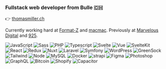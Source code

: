 ### Fullstack web developer from Bulle 🇨🇭

👉 [thomasmiller.ch](https://thomasmiller.ch)

Currently working hard at [Format-Z](https://www.format-z.ch/) and [macmac](https://macmac.ch/). Previously at [Marvelous Digital](https://marvelous.digital/) and [925](https://925.ch/).

<!-- Badges here: https://github.com/Envoy-VC/awesome-badges -->
![JavaScript](https://img.shields.io/badge/JavaScript-323330?style=for-the-badge&logo=javascript&logoColor=F7DF1E)
![Sass](https://img.shields.io/badge/Sass-CC6699?style=for-the-badge&logo=sass&logoColor=white)
![PHP](https://img.shields.io/badge/PHP-777BB4?style=for-the-badge&logo=php&logoColor=white)
![Typescript](https://img.shields.io/badge/TypeScript-007ACC?style=for-the-badge&logo=typescript&logoColor=white)
![Svelte](https://img.shields.io/badge/Svelte-4A4A55?style=for-the-badge&logo=svelte&logoColor=FF3E00)
![Vue](https://img.shields.io/badge/Vue.js-35495E?style=for-the-badge&logo=vuedotjs&logoColor=4FC08D)
![SvelteKit](https://img.shields.io/badge/SvelteKit-FF3E00?style=for-the-badge&logo=Svelte&logoColor=white)
![React](https://img.shields.io/badge/React-20232A?style=for-the-badge&logo=react&logoColor=61DAFB)
![Redux](https://img.shields.io/badge/Redux-593D88?style=for-the-badge&logo=redux&logoColor=white)
![Nuxt](https://img.shields.io/badge/nuxt.js-00C58E?style=for-the-badge&logo=nuxtdotjs&logoColor=white)
![Laravel](https://img.shields.io/badge/Laravel-FF2D20?style=for-the-badge&logo=laravel&logoColor=white)
![Symfony](https://img.shields.io/badge/Symfony-000?logo=symfony&logoColor=fff&style=for-the-badge)
![WordPress](https://img.shields.io/badge/Wordpress-21759B?style=for-the-badge&logo=wordpress&logoColor=white)
![GreenSock](https://img.shields.io/badge/green%20sock-88CE02?style=for-the-badge&logo=greensock&logoColor=white)
![Tailwind](https://img.shields.io/badge/Tailwind_CSS-38B2AC?style=for-the-badge&logo=tailwind-css&logoColor=white)
![Node](https://img.shields.io/badge/Node.js-339933?style=for-the-badge&logo=nodedotjs&logoColor=white)
![MySQL](https://img.shields.io/badge/MySQL-005C84?style=for-the-badge&logo=mysql&logoColor=white)
![Docker](https://img.shields.io/badge/docker-%230db7ed.svg?style=for-the-badge&logo=docker&logoColor=white)
![strapi](https://img.shields.io/badge/strapi-2e7eea?style=for-the-badge&logo=strapi&logoColor=white)
![Figma](https://img.shields.io/badge/Figma-F24E1E?style=for-the-badge&logo=figma&logoColor=white)
![Photoshop](https://img.shields.io/badge/Adobe%20Photoshop-31A8FF?style=for-the-badge&logo=Adobe%20Photoshop&logoColor=black)
![GraphQL](https://img.shields.io/badge/GraphQl-E10098?style=for-the-badge&logo=graphql&logoColor=white)
![Bitcoin](https://img.shields.io/badge/Bitcoin-000000?style=for-the-badge&logo=bitcoin&logoColor=white)
![Shopify](https://img.shields.io/badge/shopify-8DB543?style=for-the-badge&logo=Shopify&logoColor=white)
![Capacitor](https://img.shields.io/badge/Capacitor-119EFF?style=for-the-badge&logo=Capacitor&logoColor=white)

<!-- ![stats](https://github-readme-stats.vercel.app/api?username=Meuss&theme=blue-green) -->

<!-- ![Vite](https://img.shields.io/badge/Vite-B73BFE?style=for-the-badge&logo=vite&logoColor=FFD62E) -->
<!-- ![firebase](https://img.shields.io/badge/firebase-ffca28?style=for-the-badge&logo=firebase&logoColor=black) -->
<!-- ![Postman](https://img.shields.io/badge/Postman-FF6C37?style=for-the-badge&logo=Postman&logoColor=white) -->
<!-- ![Flutter](https://img.shields.io/badge/Flutter-02569B?style=for-the-badge&logo=flutter&logoColor=white) -->
<!-- ![Webpack](https://img.shields.io/badge/Webpack-8DD6F9?style=for-the-badge&logo=Webpack&logoColor=white) -->
